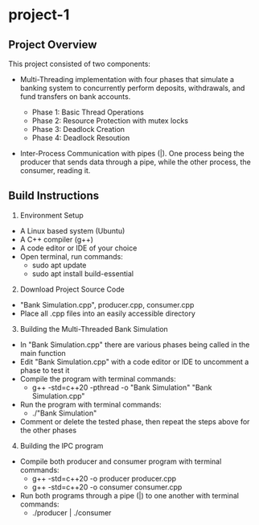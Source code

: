 # project-1

## Project Overview
This project consisted of two components:

* Multi-Threading implementation with four phases that simulate a banking system to concurrently perform deposits, withdrawals, and fund transfers on bank accounts.
  * Phase 1: Basic Thread Operations
  * Phase 2: Resource Protection with mutex locks
  * Phase 3: Deadlock Creation
  * Phase 4: Deadlock Resoution

* Inter-Process Communication with pipes (|). One process being the producer that sends data through a pipe, while the other process, the consumer, reading it.

## Build Instructions

1. Environment Setup
 - A Linux based system (Ubuntu)
 - A C++ compiler (g++)
 - A code editor or IDE of your choice
 - Open terminal, run commands:
   - sudo apt update
   - sudo apt install build-essential

2. Download Project Source Code
 - "Bank Simulation.cpp", producer.cpp, consumer.cpp
 - Place all .cpp files into an easily accessible directory

3. Building the Multi-Threaded Bank Simulation
 - In "Bank Simulation.cpp" there are various phases being called in the main function
 - Edit "Bank Simulation.cpp" with a code editor or IDE to uncomment a phase to test it
 - Compile the program with terminal commands:
   - g++ -std=c++20 -pthread -o "Bank Simulation" "Bank Simulation.cpp"
 - Run the program with terminal commands:
   - ./"Bank Simulation"
 - Comment or delete the tested phase, then repeat the steps above for the other phases

4. Building the IPC program
 - Compile both producer and consumer program with terminal commands:
   - g++ -std=c++20 -o producer producer.cpp
   - g++ -std=c++20 -o consumer consumer.cpp
 - Run both programs through a pipe (|) to one another with terminal commands:
   - ./producer | ./consumer

